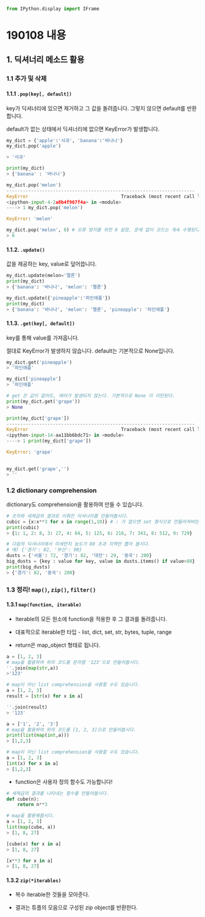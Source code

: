 ```python
from IPython.display import IFrame    
```



# 190108 내용

## 1.  딕셔너리 메소드 활용

### 1.1 추가 및 삭제

#### 1.1.1 `.pop(key[, default])`

key가 딕셔너리에 있으면 제거하고 그 값을 돌려줍니다. 그렇지 않으면 default를 반환합니다.

default가 없는 상태에서 딕셔너리에 없으면 KeyError가 발생합니다.

```python
my_dict = {'apple':'사과', 'banana':'바나나'}
my_dict.pop('apple')

> '사과'
```

```python
print(my_dict)
> {'banana' : '바나나'}

my_dict.pop('melon')
---------------------------------------------------------------------
KeyError                                  Traceback (most recent call last)
<ipython-input-4-2a8b4f967f4a> in <module>
----> 1 my_dict.pop('melon')

KeyError: 'melon'
```

```python
my_dict.pop('melon', 0) # 오류 방지를 위한 0 설정, 문제 없이 코드는 계속 수행된다.
> 0
```



#### 1.1.2. `.update()`

값을 제공하는 key, value로 덮어씁니다. 

```python
my_dict.update(melon='멜론')
print(my_dict)
> {'banana': '바나나', 'melon': '멜론'}

my_dict.update({'pineapple':'파인애플'})
print(my_dict)
> {'banana': '바나나', 'melon': '멜론', 'pineapple': '파인애플'}
```



#### 1.1.3. `.get(key[, default])`

key를 통해 value를 가져옵니다. 

절대로 KeyError가 발생하지 않습니다. default는 기본적으로 None입니다.

```python
my_dict.get('pineapple')
> '파인애플'

my_dict['pineapple']
> '파인애플'

# get 은 값이 없어도, 에러가 발생되지 않는다. 기본적으로 None 이 리턴된다.
print(my_dict.get('grape'))
> None

print(my_dict['grape'])
---------------------------------------------------------------------
KeyError                                  Traceback (most recent call last)
<ipython-input-14-aa11bb6bdc71> in <module>
----> 1 print(my_dict['grape'])

KeyError: 'grape'

    
my_dict.get('grape','')   
> ''  
```

### 1.2 dictionary comprehension

dictionary도 comprehension을 활용하여 만들 수 있습니다.

```python
# 숫자와 세제곱의 결과로 이뤄진 딕셔너리를 만들어봅시다.
cubic = {x:x**3 for x in range(1,10)} # : 가 없으면 set 형식으로 만들어져버린다. : 가 있어야 key:value 형태
print(cubic)
> {1: 1, 2: 8, 3: 27, 4: 64, 5: 125, 6: 216, 7: 343, 8: 512, 9: 729}
```

```python
# 다음의 딕셔너리에서 미세먼지 농도가 80 초과 지역만 뽑아 봅시다.
# 예) {'경기': 82, '부산': 90}
dusts = {'서울': 72, '경기': 82, '대전': 29, '중국': 200}
big_dusts = {key : value for key, value in dusts.items() if value>80}
print(big_dusts)
> {'경기': 82, '중국': 200}
```



### 1.3 정리! `map()`, `zip()`, `filter()`

#### 1.3.1 `map(function, iterable)`

* Iterable의 모든 원소에 function을 적용한 후 그 결과를 돌려줍니다. 

* 대표적으로 iterable한 타입 - list, dict, set, str, bytes, tuple, range

* return은 map_object 형태로 됩니다.

```python
a = [1, 2, 3]
# map을 활용하여 위의 코드를 문자열 '123'으로 만들어봅시다.
''.join(map(str,a))
>'123'

# map이 아닌 list comprehension을 사용할 수도 있습니다.
a = [1, 2, 3]
result = [str(x) for x in a]

''.join(result)
> '123'

a = ['1', '2', '3']
# map을 활용하여 위의 코드를 [1, 2, 3]으로 만들어봅시다.
print(list(map(int,a)))
> [1,2,3]

# map이 아닌 list comprehension을 사용할 수도 있습니다.
a = [1, 2, 3]
[int(x) for x in a]
> [1,2,3]
```

* function은 사용자 정의 함수도 가능합니다!

```python
# 세제곱의 결과를 나타내는 함수를 만들어봅시다.
def cube(n):
    return n**3

# map을 활용해봅시다.
a = [1, 2, 3]
list(map(cube, a))
> [1, 8, 27]

[cube(x) for x in a]
> [1, 8, 27]

[x**3 for x in a]
> [1, 8, 27]
```



#### 1.3.2 `zip(*iterables)` 

* 복수 iterable한 것들을 모아준다.

* 결과는 튜플의 모음으로 구성된 zip object를 반환한다.



